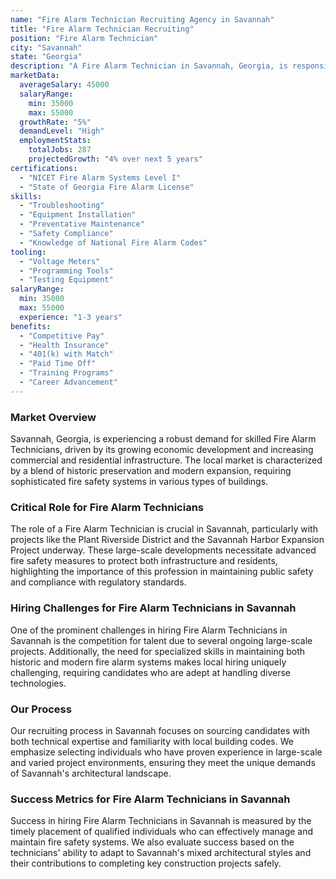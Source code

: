 ```yaml
---
name: "Fire Alarm Technician Recruiting Agency in Savannah"
title: "Fire Alarm Technician Recruiting"
position: "Fire Alarm Technician"
city: "Savannah"
state: "Georgia"
description: "A Fire Alarm Technician in Savannah, Georgia, is responsible for installing, maintaining, and repairing fire alarm systems in residential and commercial buildings."
marketData:
  averageSalary: 45000
  salaryRange:
    min: 35000
    max: 55000
  growthRate: "5%"
  demandLevel: "High"
  employmentStats:
    totalJobs: 287
    projectedGrowth: "4% over next 5 years"
certifications:
  - "NICET Fire Alarm Systems Level I"
  - "State of Georgia Fire Alarm License"
skills:
  - "Troubleshooting"
  - "Equipment Installation"
  - "Preventative Maintenance"
  - "Safety Compliance"
  - "Knowledge of National Fire Alarm Codes"
tooling:
  - "Voltage Meters"
  - "Programming Tools"
  - "Testing Equipment"
salaryRange:
  min: 35000
  max: 55000
  experience: "1-3 years"
benefits:
  - "Competitive Pay"
  - "Health Insurance"
  - "401(k) with Match"
  - "Paid Time Off"
  - "Training Programs"
  - "Career Advancement"
---
```


### Market Overview
Savannah, Georgia, is experiencing a robust demand for skilled Fire Alarm Technicians, driven by its growing economic development and increasing commercial and residential infrastructure. The local market is characterized by a blend of historic preservation and modern expansion, requiring sophisticated fire safety systems in various types of buildings.

### Critical Role for Fire Alarm Technicians
The role of a Fire Alarm Technician is crucial in Savannah, particularly with projects like the Plant Riverside District and the Savannah Harbor Expansion Project underway. These large-scale developments necessitate advanced fire safety measures to protect both infrastructure and residents, highlighting the importance of this profession in maintaining public safety and compliance with regulatory standards.

### Hiring Challenges for Fire Alarm Technicians in Savannah
One of the prominent challenges in hiring Fire Alarm Technicians in Savannah is the competition for talent due to several ongoing large-scale projects. Additionally, the need for specialized skills in maintaining both historic and modern fire alarm systems makes local hiring uniquely challenging, requiring candidates who are adept at handling diverse technologies.

### Our Process
Our recruiting process in Savannah focuses on sourcing candidates with both technical expertise and familiarity with local building codes. We emphasize selecting individuals who have proven experience in large-scale and varied project environments, ensuring they meet the unique demands of Savannah's architectural landscape.

### Success Metrics for Fire Alarm Technicians in Savannah
Success in hiring Fire Alarm Technicians in Savannah is measured by the timely placement of qualified individuals who can effectively manage and maintain fire safety systems. We also evaluate success based on the technicians' ability to adapt to Savannah's mixed architectural styles and their contributions to completing key construction projects safely.